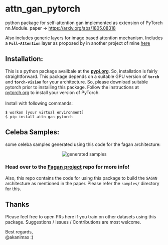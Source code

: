 # attn_gan_pytorch
python package for self-attention gan implemented as 
extension of PyTorch nn.Module. 
paper -> https://arxiv.org/abs/1805.08318 <br>

Also includes generic layers for image based attention mechanism.
Includes a **`Full-Attention`** layer as proposed by in another 
project of mine [here](https://github.com/akanimax/fagan)

## Installation:
This is a python package availbale at the 
[**pypi.org**](https://pypi.org/project/attn-gan-pytorch/#description).
So, installation is fairly straightforward. This package depends on 
a suitable GPU version of **`torch`** and **`torch-vision`** for your
architecture. So, please download suitable pytorch prior to installing
this package. Follow the instructions at 
[pytorch.org](https://pytorch.org/) to install your version of PyTorch.
<br><br>
Install with following commands:

    $ workon [your virtual environment] 
    $ pip install attn-gan-pytorch

## Celeba Samples:
some celeba samples generated using this code for the 
fagan architecture:
<p align="center">
<img alt="generated samples" src="https://github.com/akanimax/fagan/blob/master/samples/video_gif/relativistic.gif"/>
</p>

### Head over to the [**Fagan project**](https://github.com/akanimax/fagan) repo for more info!
Also, this repo contains the code for using this package 
to build the `SAGAN` architecture as mentioned in the paper.
Please refer the `samples/` directory for this.

## Thanks
Please feel free to open PRs here if you train on other datasets 
using this package. Suggestions / Issues / Contributions are most 
welcome.

Best regards, <br>
@akanimax :)
